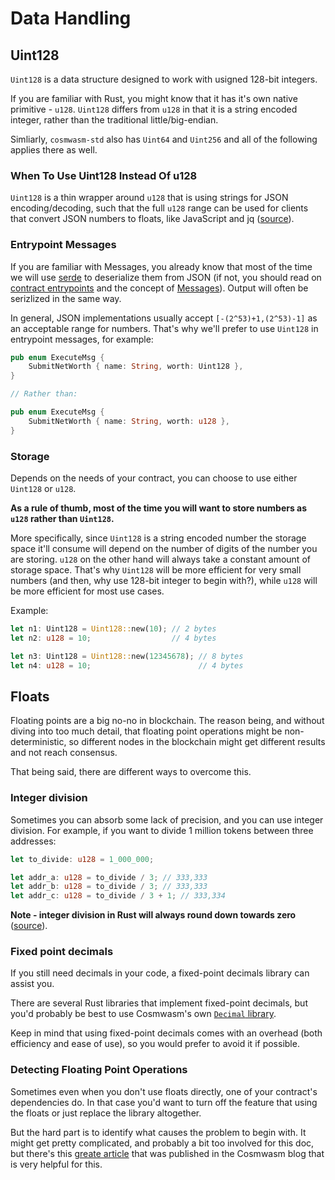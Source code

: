 # Data Handling

## Uint128

`Uint128` is a data structure designed to work with usigned 128-bit integers.

If you are familiar with Rust, you might know that it has it's own native primitive - `u128`. `Uint128` differs from `u128` in that it is a string encoded integer, rather than the traditional little/big-endian.

Simliarly, `cosmwasm-std` also has `Uint64` and `Uint256` and all of the following applies there as well.

### When To Use Uint128 Instead Of u128

`Uint128` is a thin wrapper around `u128` that is using strings for JSON encoding/decoding, such that the full `u128` range can be used for clients that convert JSON numbers to floats, like JavaScript and jq ([source](https://docs.cosmwasm.com/docs/1.0/smart-contracts/math/#uint128)).

### Entrypoint Messages

If you are familiar with Messages, you already know that most of the time we will use [serde](https://serde.rs/) to deserialize them from JSON (if not, you should read on [contract entrypoints](https://docs.cosmwasm.com/docs/1.0/actor-model/actor-in-blokchain/#entry-points) and the concept of [Messages](https://docs.cosmwasm.com/docs/1.0/smart-contracts/message/message)). Output will often be serizlized in the same way.

In general, JSON implementations usually accept `[-(2^53)+1,(2^53)-1]` as an acceptable range for numbers. That's why we'll prefer to use `Uint128` in entrypoint messages, for example:

```rust
pub enum ExecuteMsg {
    SubmitNetWorth { name: String, worth: Uint128 },
}

// Rather than:

pub enum ExecuteMsg {
    SubmitNetWorth { name: String, worth: u128 },
}
```

### Storage

Depends on the needs of your contract, you can choose to use either `Uint128` or `u128`.

**As a rule of thumb, most of the time you will want to store numbers as `u128` rather than `Uint128`.**

More specifically, since `Uint128` is a string encoded number the storage space it'll consume will depend on the number of digits of the number you are storing. `u128` on the other hand will always take a constant amount of storage space. That's why `Uint128` will be more efficient for very small numbers (and then, why use 128-bit integer to begin with?), while `u128` will be more efficient for most use cases.

Example:

```rust
let n1: Uint128 = Uint128::new(10); // 2 bytes
let n2: u128 = 10;                  // 4 bytes

let n3: Uint128 = Uint128::new(12345678); // 8 bytes
let n4: u128 = 10;                        // 4 bytes
```

## Floats

Floating points are a big no-no in blockchain. The reason being, and without diving into too much detail, that floating point operations might be non-deterministic, so different nodes in the blockchain might get different results and not reach consensus.

That being said, there are different ways to overcome this.

### Integer division

Sometimes you can absorb some lack of precision, and you can use integer division. For example, if you want to divide 1 million tokens between three addresses:

```rust
let to_divide: u128 = 1_000_000;

let addr_a: u128 = to_divide / 3; // 333,333
let addr_b: u128 = to_divide / 3; // 333,333
let addr_c: u128 = to_divide / 3 + 1; // 333,334
```

**Note - integer division in Rust will always round down towards zero** ([source](https://doc.rust-lang.org/std/ops/trait.Div.html#impl-Div%3Cu128%3E-for-u128)).

### Fixed point decimals

If you still need decimals in your code, a fixed-point decimals library can assist you.

There are several Rust libraries that implement fixed-point decimals, but you'd probably be best to use Cosmwasm's own [`Decimal` library](https://docs.rs/secret-cosmwasm-std/latest/secret_cosmwasm_std/struct.Decimal.html).

Keep in mind that using fixed-point decimals comes with an overhead (both efficiency and ease of use), so you would prefer to avoid it if possible.

### Detecting Floating Point Operations

Sometimes even when you don't use floats directly, one of your contract's dependencies do. In that case you'd want to turn off the feature that using the floats or just replace the library altogether.

But the hard part is to identify what causes the problem to begin with. It might get pretty complicated, and probably a bit too involved for this doc, but there's this [greate article](https://medium.com/cosmwasm/debugging-floating-point-generation-in-rust-wasm-smart-contract-f47d833b5fba) that was published in the Cosmwasm blog that is very helpful for this.
